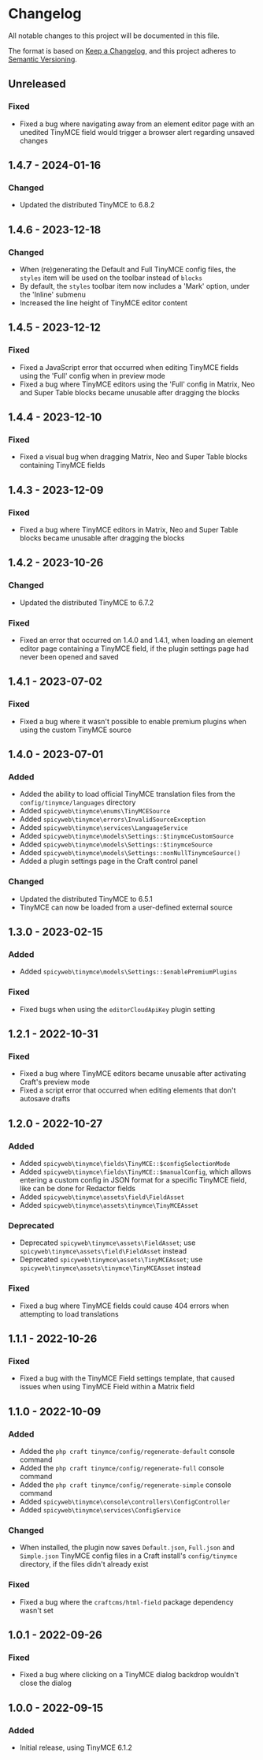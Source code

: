 # Changelog

All notable changes to this project will be documented in this file.

The format is based on [Keep a Changelog](https://keepachangelog.com/en/1.0.0/),
and this project adheres to [Semantic Versioning](https://semver.org/spec/v2.0.0.html).

## Unreleased

### Fixed
- Fixed a bug where navigating away from an element editor page with an unedited TinyMCE field would trigger a browser alert regarding unsaved changes

## 1.4.7 - 2024-01-16

### Changed
- Updated the distributed TinyMCE to 6.8.2

## 1.4.6 - 2023-12-18

### Changed
- When (re)generating the Default and Full TinyMCE config files, the `styles` item will be used on the toolbar instead of `blocks`
- By default, the `styles` toolbar item now includes a 'Mark' option, under the 'Inline' submenu
- Increased the line height of TinyMCE editor content

## 1.4.5 - 2023-12-12

### Fixed
- Fixed a JavaScript error that occurred when editing TinyMCE fields using the 'Full' config when in preview mode
- Fixed a bug where TinyMCE editors using the 'Full' config in Matrix, Neo and Super Table blocks became unusable after dragging the blocks

## 1.4.4 - 2023-12-10

### Fixed
- Fixed a visual bug when dragging Matrix, Neo and Super Table blocks containing TinyMCE fields

## 1.4.3 - 2023-12-09

### Fixed
- Fixed a bug where TinyMCE editors in Matrix, Neo and Super Table blocks became unusable after dragging the blocks

## 1.4.2 - 2023-10-26

### Changed
- Updated the distributed TinyMCE to 6.7.2

### Fixed
- Fixed an error that occurred on 1.4.0 and 1.4.1, when loading an element editor page containing a TinyMCE field, if the plugin settings page had never been opened and saved

## 1.4.1 - 2023-07-02

### Fixed
- Fixed a bug where it wasn't possible to enable premium plugins when using the custom TinyMCE source

## 1.4.0 - 2023-07-01

### Added
- Added the ability to load official TinyMCE translation files from the `config/tinymce/languages` directory
- Added `spicyweb\tinymce\enums\TinyMCESource`
- Added `spicyweb\tinymce\errors\InvalidSourceException`
- Added `spicyweb\tinymce\services\LanguageService`
- Added `spicyweb\tinymce\models\Settings::$tinymceCustomSource`
- Added `spicyweb\tinymce\models\Settings::$tinymceSource`
- Added `spicyweb\tinymce\models\Settings::nonNullTinymceSource()`
- Added a plugin settings page in the Craft control panel

### Changed
- Updated the distributed TinyMCE to 6.5.1
- TinyMCE can now be loaded from a user-defined external source

## 1.3.0 - 2023-02-15

### Added
- Added `spicyweb\tinymce\models\Settings::$enablePremiumPlugins`

### Fixed
- Fixed bugs when using the `editorCloudApiKey` plugin setting

## 1.2.1 - 2022-10-31

### Fixed
- Fixed a bug where TinyMCE editors became unusable after activating Craft's preview mode
- Fixed a script error that occurred when editing elements that don't autosave drafts

## 1.2.0 - 2022-10-27

### Added
- Added `spicyweb\tinymce\fields\TinyMCE::$configSelectionMode`
- Added `spicyweb\tinymce\fields\TinyMCE::$manualConfig`, which allows entering a custom config in JSON format for a specific TinyMCE field, like can be done for Redactor fields
- Added `spicyweb\tinymce\assets\field\FieldAsset`
- Added `spicyweb\tinymce\assets\tinymce\TinyMCEAsset`

### Deprecated
- Deprecated `spicyweb\tinymce\assets\FieldAsset`; use `spicyweb\tinymce\assets\field\FieldAsset` instead
- Deprecated `spicyweb\tinymce\assets\TinyMCEAsset`; use `spicyweb\tinymce\assets\tinymce\TinyMCEAsset` instead

### Fixed
- Fixed a bug where TinyMCE fields could cause 404 errors when attempting to load translations

## 1.1.1 - 2022-10-26

### Fixed
- Fixed a bug with the TinyMCE Field settings template, that caused issues when using TinyMCE Field within a Matrix field

## 1.1.0 - 2022-10-09

### Added
- Added the `php craft tinymce/config/regenerate-default` console command
- Added the `php craft tinymce/config/regenerate-full` console command
- Added the `php craft tinymce/config/regenerate-simple` console command
- Added `spicyweb\tinymce\console\controllers\ConfigController`
- Added `spicyweb\tinymce\services\ConfigService`

### Changed
- When installed, the plugin now saves `Default.json`, `Full.json` and `Simple.json` TinyMCE config files in a Craft install's `config/tinymce` directory, if the files didn't already exist

### Fixed
- Fixed a bug where the `craftcms/html-field` package dependency wasn't set

## 1.0.1 - 2022-09-26

### Fixed
- Fixed a bug where clicking on a TinyMCE dialog backdrop wouldn't close the dialog

## 1.0.0 - 2022-09-15

### Added
- Initial release, using TinyMCE 6.1.2
